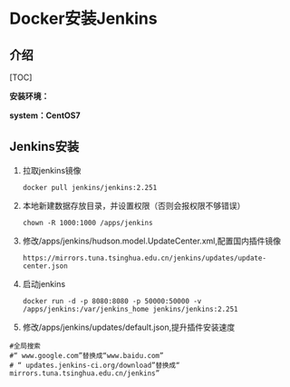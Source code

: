 # Docker安装Jenkins

## 介绍

[TOC]

**安装环境：**

**system：CentOS7**

## Jenkins安装

1. 拉取jenkins镜像

   ```
   docker pull jenkins/jenkins:2.251
   ```

2. 本地新建数据存放目录，并设置权限（否则会报权限不够错误）

   ```shell
   chown -R 1000:1000 /apps/jenkins
   ```

3. 修改/apps/jenkins/hudson.model.UpdateCenter.xml,配置国内插件镜像

   ```shell
   https://mirrors.tuna.tsinghua.edu.cn/jenkins/updates/update-center.json
   ```

4. 启动jenkins

   ```
   docker run -d -p 8080:8080 -p 50000:50000 -v /apps/jenkins:/var/jenkins_home jenkins/jenkins:2.251
   ```

5. 修改/apps/jenkins/updates/default.json,提升插件安装速度

  ```shell
#全局搜索
#“ www.google.com”替换成“www.baidu.com”
# “ updates.jenkins-ci.org/download”替换成“ mirrors.tuna.tsinghua.edu.cn/jenkins”
  ```

